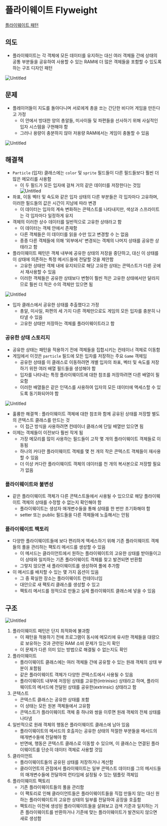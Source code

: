 # 플라이웨이트 Flyweight

[플라이웨이트 패턴](https://refactoring.guru/ko/design-patterns/flyweight)

## 의도

- 플라이웨이트는 각 객체에 모든 데이터를 유지하는 대신 여러 객체들 간에 상태의 공통 부분들을 공유하여 사용할 수 있는 RAM에 더 많은 객체들을 포함할 수 있도록 하는 구조 디자인 패턴

![Untitled](%E1%84%91%E1%85%B3%E1%86%AF%E1%84%85%E1%85%A1%E1%84%8B%E1%85%B5%E1%84%8B%E1%85%B0%E1%84%8B%E1%85%B5%E1%84%90%E1%85%B3%20Flyweight%20d257162003fa45a4acc9de8400088948/Untitled.png)

## 문제

- 플레이어들이 지도를 돌아다니며 서로에게 총을 쏘는 간단한 비디어 게임을 만든다고 가정
  - 이 안에서 방대한 양의 총알들, 미사이들 및 파편들을 선사하기 위해 사실적인 입자 시스템을 구현해야 함
  - 그러나 용량이 충분하지 않아 저용량 RAM에서는 게임이 충돌할 수 있음

![Untitled](%E1%84%91%E1%85%B3%E1%86%AF%E1%84%85%E1%85%A1%E1%84%8B%E1%85%B5%E1%84%8B%E1%85%B0%E1%84%8B%E1%85%B5%E1%84%90%E1%85%B3%20Flyweight%20d257162003fa45a4acc9de8400088948/Untitled%201.png)

## 해결책

- `Particle` (입자) 클래스에는 `color` 및 `sprite` 필드들이 다른 필드들보다 훨씬 더 많은 메모리를 사용함
  - 이 두 필드가 모든 입자에 걸쳐 거의 같은 데이터를 저장한다는 것임
    ![Untitled](%E1%84%91%E1%85%B3%E1%86%AF%E1%84%85%E1%85%A1%E1%84%8B%E1%85%B5%E1%84%8B%E1%85%B0%E1%84%8B%E1%85%B5%E1%84%90%E1%85%B3%20Flyweight%20d257162003fa45a4acc9de8400088948/Untitled%202.png)
- 좌표, 이동 벡터 및 속도와 같은 입자 상태의 다른 부분들은 각 입자마다 고유하며, 이러한 필드들의 값은 시간이 지남에 따라 변경
  - 이 데이터는 입자의 계속 변화하는 콘텍스트를 나타내지만, 색상과 스프라이트는 각 입자마다 일정하게 유지
- 객체의 이러한 상수 데이터를 일반적으로 고유한 상태라고 함
  - 이 데이터는 객체 안에서 존재함
  - 다른 객체들은 이 데이터를 읽을 수만 있고 변경할 수 는 없음
  - 종종 다른 객체들에 의해 ‘외부에서’ 변경되는 객체의 나머지 상태를 공유한 상태라고 함
- 플라이웨이트 패턴은 객체 내부에 공유한 상태의 저장을 중단하고, 대신 이 상태를 이 상태에 의존하는 특정 메서드들에 전달할 것을 제안함
  - 고유한 상태만 객체 내에 유지되므로 해당 고유한 상태는 콘텍스트가 다른 곳에서 재사용할 수 있음
  - 이러한 객체들은 공유한 상태보다 변형이 훨씬 적은 고유한 상태에서만 달라지므로 훨씬 더 적은 수의 객체만 있으면 됨

![Untitled](%E1%84%91%E1%85%B3%E1%86%AF%E1%84%85%E1%85%A1%E1%84%8B%E1%85%B5%E1%84%8B%E1%85%B0%E1%84%8B%E1%85%B5%E1%84%90%E1%85%B3%20Flyweight%20d257162003fa45a4acc9de8400088948/Untitled%203.png)

- 입자 클래스에서 공유한 상태를 추출했다고 가정
  - 총알, 미사일, 파편의 세 가지 다른 객체만으로도 게임의 모든 입자를 충분히 나타낼 수 있음
  - 고유한 상태만 저장하는 객체를 플라이웨이트라고 함

### 공유한 상태 스토리지

- 공유한 상태는 패턴을 적용하기 전에 객체들을 집합시키는 컨테이너 객체로 이동함
- 게임에서 이것은 `particle` 필드에 모든 입자를 저장하는 주요 `Game` 객체임
  - 공유한 상태를 이 클래스로 이동하려면 개별 입자의 좌표, 벡터 및 속도를 저장하기 위한 여러 배열 필드들을 생성해야 함
  - 입자를 나타내는 특정 플라이웨이트에 대한 참조를 저장하려면 다른 배열이 필요함
  - 이러한 배열들은 같은 인덱스를 사용하여 입자의 모든 데이터에 액세스할 수 있도록 동기화되어야 함

![Untitled](%E1%84%91%E1%85%B3%E1%86%AF%E1%84%85%E1%85%A1%E1%84%8B%E1%85%B5%E1%84%8B%E1%85%B0%E1%84%8B%E1%85%B5%E1%84%90%E1%85%B3%20Flyweight%20d257162003fa45a4acc9de8400088948/Untitled%204.png)

- 훌륭한 해결책 : 플라이웨이트 객체에 대한 참조와 함께 공유된 상태를 저장할 별도의 콘텍스트 클래스를 만드는 것
  - 이 접근 방식을 사용하려면 컨테이너 클래스에 단일 배열만 있으면 됨
- 이제는 객체들이 이전보다 훨씬 작게 됨
  - 가장 메모리를 많이 사용하는 필드들이 고작 몇 개의 플라이웨이트 객체들로 이동됨
  - 하나의 커다란 플라이웨이트 객체를 몇 천 개의 작은 콘텍스트 객체들이 재사용할 수 있음
  - 더 이상 커다란 플라이웨이트 객체의 데이터를 천 개의 복사본으로 저장할 필요가 없음

### 플라이웨이트와 불변성

- 같은 플라이웨이트 객체가 다른 콘텍스트들에서 사용될 수 있으므로 해당 플라이웨이트 객체의 상태를 수정할 수 없는지 확인해야 함
  - 플라이웨이트는 생성자 매개변수들을 통해 상태를 한 번만 초기화해야 함
  - setter 또는 public 필드들을 다른 객체들에 노출해서는 안됨

### 플라이웨이트 팩토리

- 다양한 플라이웨이트들에 보다 편리하게 액세스하기 위해 기존 플라이웨이트 객체들의 풀을 관리하는 팩토리 메서드를 생성할 수 있음
  - 이 메서드는 클라이언트에서 원하는 플라이웨이트의 고유한 상태를 받아들이고 이 상태와 일치하는 기존 플라이웨이트 객체를 찾고 발견되면 반환함
  - 그렇지 않으면 새 플라이웨이트를 생성하여 풀에 추가함
- 이 메서드를 배치할 수 있는 몇 가지 옵션이 있음
  - 그 중 확실한 장소는 플라이웨이트 컨테이너임
  - 대안으로 새 팩토리 클래스를 생성할 수 있고
  - 팩토리 메서드를 정적으로 만들고 실제 플라이웨이트 클래스에 넣을 수 있음

## 구조

![Untitled](%E1%84%91%E1%85%B3%E1%86%AF%E1%84%85%E1%85%A1%E1%84%8B%E1%85%B5%E1%84%8B%E1%85%B0%E1%84%8B%E1%85%B5%E1%84%90%E1%85%B3%20Flyweight%20d257162003fa45a4acc9de8400088948/Untitled%205.png)

1. 플라이웨이트 패턴은 단지 최적화에 불과함
   - 이 패턴을 적용하기 전에 프로그램이 동시에 메모리에 유사한 객체들을 대량으로 보유하는 것과 관련된 RAM 소비 문제가 있는지 확인
   - 이 문제가 다른 의미 있는 방법으로 해결될 수 없는지도 확인
2. 플라이웨이트
   - 플라이웨이트 클래스에는 여러 객체들 간에 공유할 수 있는 원래 객체의 상태 부분이 포함됨
   - 같은 플라이웨이트 객체가 다양한 콘텍스트에서 사용될 수 있음
   - 플라이웨이트 내부에 저장된 상태를 고유한(intrinisic) 상태라고 하며, 플라이웨이트의 메서드에 전달된 상태를 공유한(extrinsic) 상태라고 함
3. 콘텍스트
   - 콘텍스트 클래스는 공유한 상태를 포함
   - 이 상태는 모든 원본 객체들에서 고유함
   - 콘텍스트가 플라이웨이트 객체 중 하나와 쌍을 이루면 원래 객체의 전체 상태를 나타냄
4. 일반적으로 원래 객체의 행동은 플라이웨이트 클래스에 남아 있음
   - 플라이웨이트의 메서드의 호출자는 공유한 상태의 적절한 부분들을 메서드의 매개변수들에 전달해야 함
   - 반면에, 행동은 콘텍스트 클래스로 이동할 수 있으며, 이 클래스는 연결된 플라이웨이트를 단순히 데이터 객체로 사용할 것임
5. 클라이언트
   - 플라이웨이트들의 공유된 상태를 저장하거나 계산함
   - 클라이언트의 관점에서 플라이웨이트는 일부 콘텍스트 데이터를 그의 메서드들의 매개변수들에 전달하여 런타임에 설정될 수 있는 템플릿 객체임
6. 플라이웨이트 팩토리
   - 기존 플라이웨이트들의 풀을 관리함
   - 이 팩토리로 인해 클라이언트들은 플라이웨이트들을 직접 만들지 않는 대신 원하는 플라이웨이트의 고유한 상태의 일부를 전달하여 공장을 호출함
   - 팩토리는 이전에 생성된 플라이웨이트들을 살펴보고 검색 기준과 일치하는 기존 플라이웨이트를 반환하거나 기준에 맞는 플라이웨이트가 발견되지 않으면 새로 생성함
